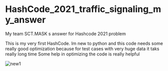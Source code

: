 # HashCode_2021_traffic_signaling_my_answer
My team SCT.MASK s answer for Hashcode 2021 problem

This is my very first HashCode. 
Im new to python and this code needs some really good optimization because for test cases with very huge data it taks really long time Some help in optimizing the code is really helpful

![new1](https://user-images.githubusercontent.com/53124045/110192017-b2ac0200-7e51-11eb-923a-2df7e5cdc450.PNG)
